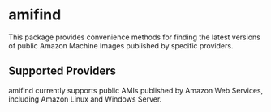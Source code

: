 # amifind
This package provides convenience methods for finding the latest versions of public Amazon Machine Images published by specific providers.

## Supported Providers
amifind currently supports public AMIs published by Amazon Web Services, including Amazon Linux and Windows Server. 